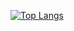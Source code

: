 [![Top Langs](https://github-readme-stats.vercel.app/api/top-langs/?username=EternalQuasar0206&langs_count=10&layout=compact&theme=dark)](https://github.com/anuraghazra/github-readme-stats)
